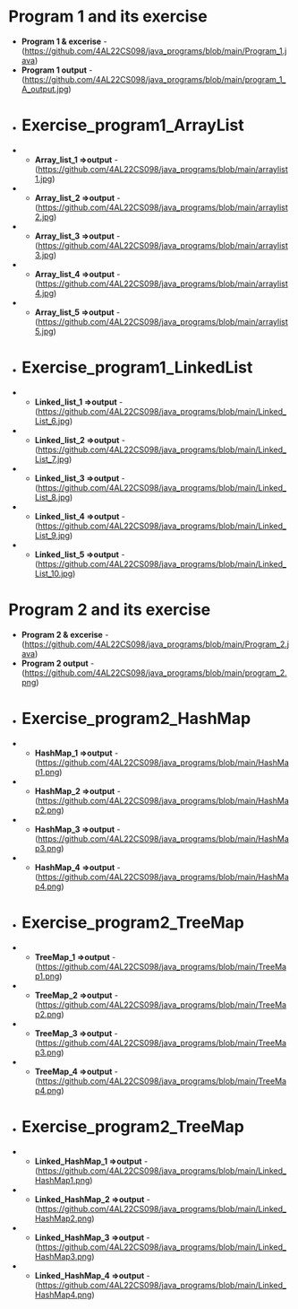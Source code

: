 
 # Program 1 and its exercise 
- **Program 1 & excerise** - (https://github.com/4AL22CS098/java_programs/blob/main/Program_1.java)
- **Program 1 output** - (https://github.com/4AL22CS098/java_programs/blob/main/program_1_A_output.jpg)
- # Exercise_program1_ArrayList
- -  **Array_list_1  =>output** - (https://github.com/4AL22CS098/java_programs/blob/main/arraylist1.jpg)
- - **Array_list_2 =>output** - (https://github.com/4AL22CS098/java_programs/blob/main/arraylist2.jpg)
- -  **Array_list_3 =>output** - (https://github.com/4AL22CS098/java_programs/blob/main/arraylist3.jpg)
- - **Array_list_4 =>output** - (https://github.com/4AL22CS098/java_programs/blob/main/arraylist4.jpg)
- - **Array_list_5 =>output** - (https://github.com/4AL22CS098/java_programs/blob/main/arraylist5.jpg)
-  # Exercise_program1_LinkedList
- - **Linked_list_1 =>output** - (https://github.com/4AL22CS098/java_programs/blob/main/Linked_List_6.jpg)
- - **Linked_list_2 =>output** - (https://github.com/4AL22CS098/java_programs/blob/main/Linked_List_7.jpg)
- - **Linked_list_3 =>output** - (https://github.com/4AL22CS098/java_programs/blob/main/Linked_List_8.jpg)
- - **Linked_list_4 =>output** - (https://github.com/4AL22CS098/java_programs/blob/main/Linked_List_9.jpg)
- - **Linked_list_5 =>output** - (https://github.com/4AL22CS098/java_programs/blob/main/Linked_List_10.jpg)
# Program 2 and its exercise  
- **Program 2 & excerise** - (https://github.com/4AL22CS098/java_programs/blob/main/Program_2.java)
- **Program 2 output** - (https://github.com/4AL22CS098/java_programs/blob/main/program_2.png)
- # Exercise_program2_HashMap
- - **HashMap_1 =>output** - (https://github.com/4AL22CS098/java_programs/blob/main/HashMap1.png)
- - **HashMap_2 =>output** - (https://github.com/4AL22CS098/java_programs/blob/main/HashMap2.png)
- - **HashMap_3 =>output** - (https://github.com/4AL22CS098/java_programs/blob/main/HashMap3.png)
- - **HashMap_4 =>output** - (https://github.com/4AL22CS098/java_programs/blob/main/HashMap4.png)
- # Exercise_program2_TreeMap
- - **TreeMap_1 =>output** - (https://github.com/4AL22CS098/java_programs/blob/main/TreeMap1.png)
- - **TreeMap_2 =>output** - (https://github.com/4AL22CS098/java_programs/blob/main/TreeMap2.png)
- - **TreeMap_3 =>output** - (https://github.com/4AL22CS098/java_programs/blob/main/TreeMap3.png)
- - **TreeMap_4 =>output** - (https://github.com/4AL22CS098/java_programs/blob/main/TreeMap4.png)
-  # Exercise_program2_TreeMap
- - **Linked_HashMap_1 =>output** - (https://github.com/4AL22CS098/java_programs/blob/main/Linked_HashMap1.png)
- - **Linked_HashMap_2 =>output** - (https://github.com/4AL22CS098/java_programs/blob/main/Linked_HashMap2.png)
- - **Linked_HashMap_3 =>output** - (https://github.com/4AL22CS098/java_programs/blob/main/Linked_HashMap3.png)
- - **Linked_HashMap_4 =>output** - (https://github.com/4AL22CS098/java_programs/blob/main/Linked_HashMap4.png)
